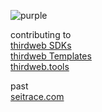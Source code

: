 ![purple](https://github.com/user-attachments/assets/c399c1e9-1974-4e1a-a5d4-3446c6cdf6e8)

contributing to  
[thirdweb SDKs](https://github.com/thirdweb-dev)  
[thirdweb Templates](https://github.com/thirdweb-example)  
[thirdweb.tools](https://thirdweb.tools)

past  
[seitrace.com](https://seitrace.com)
